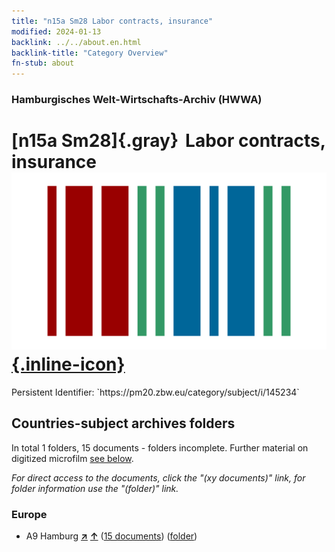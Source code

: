 ```yaml
---
title: "n15a Sm28 Labor contracts, insurance"
modified: 2024-01-13
backlink: ../../about.en.html
backlink-title: "Category Overview"
fn-stub: about
---
```


### Hamburgisches Welt-Wirtschafts-Archiv (HWWA)

# [n15a Sm28]{.gray}&#8201; Labor contracts, insurance &#160; [![Wikidata](/images/Wikidata-logo.svg "Wikidata"){.inline-icon}](http://www.wikidata.org/entity/Q104710827)

<div class="hint">Persistent Identifier: `https://pm20.zbw.eu/category/subject/i/145234`</div>







## Countries-subject archives folders







In total 1 folders, 15 documents - folders incomplete. Further material on digitized microfilm [see below](#filmsections).

_For direct access to the documents, click the "(xy documents)" link, for folder information use the "(folder)" link._



### Europe

- A9 Hamburg [**&nearr;**](../../../geo/i/140905/about.en.html "Hamburg (all folders)") [**&uarr;**](../../../geo/about.en.html#A9 "Country category system") (<a href="https://pm20.zbw.eu/iiifview/folder/sh/140905,145234" title="about: Hamburg : Labor contracts, insurance" target="_blank">15 documents</a>) ([folder](../../../../folder/sh/1409xx/140905/1452xx/145234/about.en.html))



<a id="filmsections" />













